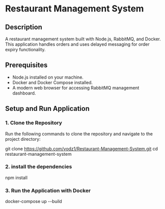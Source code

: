 # Restaurant Management System

## Description
A restaurant management system built with Node.js, RabbitMQ, and Docker. This application handles orders and uses delayed messaging for order expiry functionality.

## Prerequisites
- Node.js installed on your machine.
- Docker and Docker Compose installed.
- A modern web browser for accessing RabbitMQ management dashboard.

## Setup and Run Application

### 1. Clone the Repository
Run the following commands to clone the repository and navigate to the project directory:

git clone https://github.com/vodz1/Restaurant-Management-System.git
cd restaurant-management-system

### 2. install the dependencies
npm install

### 3. Run the Application with Docker
docker-compose up --build


